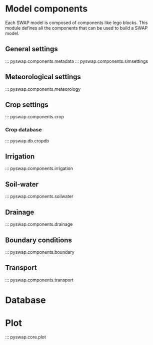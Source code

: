 # Model components

Each SWAP model is composed of components like lego blocks. This module defines
all the components that can be used to build a SWAP model.

## General settings

::: pyswap.components.metadata
::: pyswap.components.simsettings

## Meteorological settings

::: pyswap.components.meteorology

## Crop settings

::: pyswap.components.crop

### Crop database

::: pyswap.db.cropdb

## Irrigation

::: pyswap.components.irrigation

## Soil-water

::: pyswap.components.soilwater

## Drainage

::: pyswap.components.drainage

## Boundary conditions

::: pyswap.components.boundary

## Transport

::: pyswap.components.transport

# Database

# Plot

::: pyswap.core.plot
